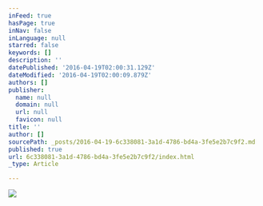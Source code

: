 ```yaml
---
inFeed: true
hasPage: true
inNav: false
inLanguage: null
starred: false
keywords: []
description: ''
datePublished: '2016-04-19T02:00:31.129Z'
dateModified: '2016-04-19T02:00:09.879Z'
authors: []
publisher:
  name: null
  domain: null
  url: null
  favicon: null
title: ''
author: []
sourcePath: _posts/2016-04-19-6c338081-3a1d-4786-bd4a-3fe5e2b7c9f2.md
published: true
url: 6c338081-3a1d-4786-bd4a-3fe5e2b7c9f2/index.html
_type: Article

---
```

![](https://the-grid-user-content.s3-us-west-2.amazonaws.com/e9172eb1-86fe-447d-bfb1-0bda5686dc88.jpg)